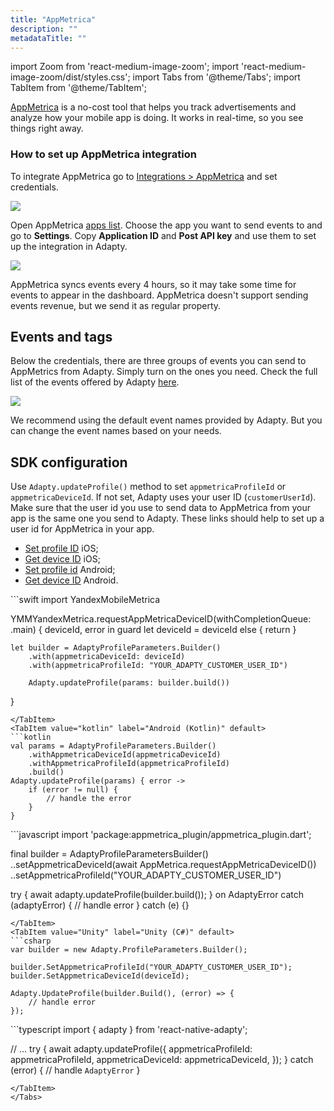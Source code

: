 ```yaml
---
title: "AppMetrica"
description: ""
metadataTitle: ""
---
```


import Zoom from 'react-medium-image-zoom';
import 'react-medium-image-zoom/dist/styles.css';
import Tabs from '@theme/Tabs';
import TabItem from '@theme/TabItem'; 

[AppMetrica](https://appmetrica.yandex.ru/en/about) is a no-cost tool that helps you track advertisements and analyze how your mobile app is doing. It works in real-time, so you see things right away.

### How to set up AppMetrica integration

To integrate AppMetrica go to [Integrations > AppMetrica](https://app.adapty.io/integrations/appmetrica) and set credentials.

<Zoom>
  <img src={require('./img/2500769-CleanShot_2023-08-18_at_14.57.352x.webp').default}
  style={{
    border: '1px solid #727272', /* border width and color */
    width: '700px', /* image width */
    display: 'block', /* for alignment */
    margin: '0 auto' /* center alignment */
  }}
/>
</Zoom>





Open AppMetrica [apps list](https://appmetrica.yandex.ru/application/list). Choose the app you want to send events to and go to **Settings**. Copy **Application ID** and **Post API key** and use them to set up the integration in Adapty.

<Zoom>
  <img src={require('./img/0f09ff5-CleanShot_2023-08-18_at_19.56.422x.webp').default}
  style={{
    border: '1px solid #727272', /* border width and color */
    width: '700px', /* image width */
    display: 'block', /* for alignment */
    margin: '0 auto' /* center alignment */
  }}
/>
</Zoom>





AppMetrica syncs events every 4 hours, so it may take some time for events to appear in the dashboard. AppMetrica doesn't support sending events revenue, but we send it as regular property.

## Events and tags

Below the credentials, there are three groups of events you can send to AppMetrics from Adapty. Simply turn on the ones you need. Check the full list of the events offered by Adapty [here](events).

<Zoom>
  <img src={require('./img/6ed2d88-CleanShot_2023-08-18_at_14.59.042x.webp').default}
  style={{
    border: '1px solid #727272', /* border width and color */
    width: '700px', /* image width */
    display: 'block', /* for alignment */
    margin: '0 auto' /* center alignment */
  }}
/>
</Zoom>





We recommend using the default event names provided by Adapty. But you can change the event names based on your needs.

## SDK configuration

Use `Adapty.updateProfile()` method to set `appmetricaProfileId` or `appmetricaDeviceId`.  If not set, Adapty uses your user ID (`customerUserId`). Make sure that the user id you use to send data to AppMetrica from your app is the same one you send to Adapty. These links should help to set up a user id for AppMetrica in your app.

- [Set profile ID](https://appmetrica.yandex.com/docs/mobile-sdk-dg/ios/objective-c/ref/YMMYandexMetrica.html#method_detail__method_setUserProfileID) iOS;
- [Get device ID](https://appmetrica.yandex.ru/docs/ru/sdk/react-native/analytics/methods#appmetrica) iOS;
- [Set profile id](https://yastatic.net/s3/doc-binary/src/dev/appmetrica/ru/javadoc-7.2.2/io/appmetrica/analytics/AppMetrica.html#setUserProfileID(java.lang.String)) Android;
- [Get device ID](https://yastatic.net/s3/doc-binary/src/dev/appmetrica/ru/javadoc-7.2.2/io/appmetrica/analytics/AppMetrica.html#requestStartupParams(android.content.Context,io.appmetrica.analytics.StartupParamsCallback,java.util.List)) Android.

<Tabs>
<TabItem value="Swift" label="iOS (Swift)" default>
```swift 
import YandexMobileMetrica

YMMYandexMetrica.requestAppMetricaDeviceID(withCompletionQueue: .main) { deviceId, error in
    guard let deviceId = deviceId else { return }
            
    let builder = AdaptyProfileParameters.Builder()
        .with(appmetricaDeviceId: deviceId)
        .with(appmetricaProfileId: "YOUR_ADAPTY_CUSTOMER_USER_ID")

        Adapty.updateProfile(params: builder.build())
}
```
</TabItem>
<TabItem value="kotlin" label="Android (Kotlin)" default>
```kotlin 
val params = AdaptyProfileParameters.Builder()
    .withAppmetricaDeviceId(appmetricaDeviceId)
    .withAppmetricaProfileId(appmetricaProfileId)
    .build()
Adapty.updateProfile(params) { error ->
    if (error != null) {
        // handle the error
    }
}
```
</TabItem>
<TabItem value="Flutter" label="Flutter (Dart)" default>
```javascript
import 'package:appmetrica_plugin/appmetrica_plugin.dart';

final builder = AdaptyProfileParametersBuilder()
    ..setAppmetricaDeviceId(await AppMetrica.requestAppMetricaDeviceID())
    ..setAppmetricaProfileId("YOUR_ADAPTY_CUSTOMER_USER_ID")

try {
    await adapty.updateProfile(builder.build());
} on AdaptyError catch (adaptyError) {
    // handle error
} catch (e) {}
```
</TabItem>
<TabItem value="Unity" label="Unity (C#)" default>
```csharp 
var builder = new Adapty.ProfileParameters.Builder();

builder.SetAppmetricaProfileId("YOUR_ADAPTY_CUSTOMER_USER_ID");
builder.SetAppmetricaDeviceId(deviceId);

Adapty.UpdateProfile(builder.Build(), (error) => {
    // handle error
});
```
</TabItem>
<TabItem value="RN" label="React Native (TS)" default>
```typescript 
import { adapty } from 'react-native-adapty';

// ...
try {
  await adapty.updateProfile({
    appmetricaProfileId: appmetricaProfileId,
    appmetricaDeviceId: appmetricaDeviceId,
  });
} catch (error) {
  // handle `AdaptyError`
}
```
</TabItem>
</Tabs>